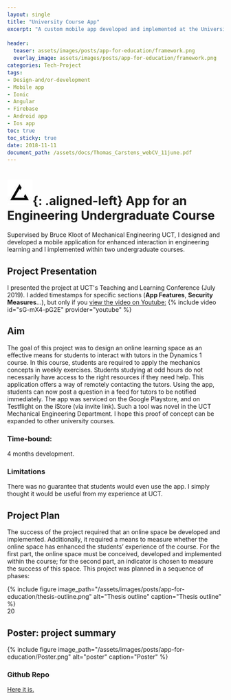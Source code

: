 ```yaml
---
layout: single
title: "University Course App"
excerpt: "A custom mobile app developed and implemented at the University of Cape Town."

header:
  teaser: assets/images/posts/app-for-education/framework.png
  overlay_image: assets/images/posts/app-for-education/framework.png
categories: Tech-Project
tags:
- Design-and/or-development
- Mobile app
- Ionic
- Angular
- Firebase
- Android app
- Ios app
toc: true
toc_sticky: true
date: 2018-11-11
document_path: /assets/docs/Thomas_Carstens_webCV_11june.pdf
---
```


# ![favicon](/assets/images/favicon.jpg){: .aligned-left} App for an Engineering Undergraduate Course

Supervised by Bruce Kloot of Mechanical Engineering UCT, I designed and developed a mobile application for enhanced interaction in engineering learning and I implemented within two undergraduate courses.

## Project Presentation
I presented the project at UCT's Teaching and Learning Conference (July 2019). I added timestamps for specific sections (**App Features**, **Security Measures**...), but only if you [view the video on Youtube:](https://youtu.be/sG-mX4-pG2E)
{% include video id="sG-mX4-pG2E" provider="youtube" %}


## Aim
The goal of this project was to design an online learning space as an effective means for students to interact with tutors in the Dynamics 1 course. In this course, students are required to apply the mechanics concepts in weekly exercises. Students studying at odd hours do not necessarily have access to the right resources if they need help. This application offers a way of remotely contacting the tutors. Using the app, students can now post a question in a feed for tutors to be notified immediately. The app was serviced on the Google Playstore, and on Testflight on the iStore (via invite link). Such a tool was novel in the UCT Mechanical Engineering Department. I hope this proof of concept can be expanded to other university courses.

### Time-bound:
4 months development.

### Limitations
There was no guarantee that students would even use the app. I simply thought it would be useful from my experience at UCT.


## Project Plan
The success of the project required that an online space be developed and implemented. Additionally, it required a means to measure whether the online space has enhanced the students’ experience of the course. For the first part, the online space must be conceived, developed and implemented within the course; for the second part, an indicator is chosen to measure the success of this space.
This project was planned in a sequence of phases:

{%
include figure
image_path="/assets/images/posts/app-for-education/thesis-outline.png"
alt="Thesis outline"
caption="Thesis outline"
%}  
20

## Poster: project summary
{%
include figure
image_path="/assets/images/posts/app-for-education/Poster.png"
alt="poster"
caption="Poster"
%}
<!--
### Written Proposal
<a download href="{{ page.document_path }}">Get a pdf version here</a>
<iframe src="{{ page.document_path }}" width="100%" height="1000px"></iframe>
-->

### Github Repo
[Here it is.](https://github.com/ThomasCarstens/UniversityCourseApp)
